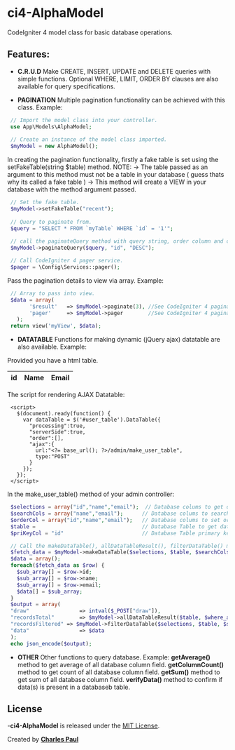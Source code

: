 # ci4-AlphaModel
CodeIgniter 4 model class for basic database operations.

## Features:
- **C.R.U.D**
 Make CREATE, INSERT, UPDATE and DELETE queries with simple functions. Optional WHERE, LIMIT, ORDER BY clauses are also available for query specifications.
 
- **PAGINATION**
 Multiple pagination functionality can be achieved with this class. Example:
 ````php
  // Import the model class into your controller.
  use App\Models\AlphaModel;
  
  // Create an instance of the model class imported.
  $myModel = new AlphaModel();
 ````
 In creating the pagination functionality, firstly a fake table is set using the setFakeTable(string $table) method.
 NOTE: -> The table passed as an argument to this method must not be a table in your database ( guess thats why its called a fake table )
	   -> This method will create a VIEW in your database with the method argument passed.
 ````php
  // Set the fake table.
  $myModel->setFakeTable("recent");
  
  // Query to paginate from.
  $query = "SELECT * FROM `myTable` WHERE `id` = '1'";
  
  // call the paginateQuery method with query string, order column and order format(ASC, DESC, RANDOM).
  $myModel->paginateQuery($query, "id", "DESC");

  // Call CodeIgniter 4 pager service. 
  $pager = \Config\Services::pager();
 ````	   
 
 Pass the pagination details to view via array. Example:
 ````php
  // Array to pass into view.
  $data = array(
		'$result'	=> $myModel->paginate(3), //See CodeIgniter 4 pagination guide.
		'pager'     => $myModel->pager		  //See CodeIgniter 4 pagination guide.
	);
  return view('myView', $data);
 ````
 
- **DATATABLE** 
 Functions for making dynamic (jQuery ajax) datatable are also available. Example:
 
 Provided you have a html table.
 <table id="user_table">
  <thead>
	<tr>
	  <th>id</th>
	  <th>Name</th>
	  <th>Email</th>
	</tr>
  </thead>
</table>
 
 The script for rendering AJAX Datatable:
 ````
  <script>
    $(document).ready(function() {
      var dataTable = $('#user_table').DataTable({
        "processing":true,
        "serverSide":true,
        "order":[],
        "ajax":{
          url:"<?= base_url(); ?>/admin/make_user_table",
          type:"POST"
        }
      });
	});
  </script>
 ````
 
 In the make_user_table() method of your admin controller:
 ````php
  $selections = array("id","name","email");  // Database colums to get data from
  $searchCols = array("name","email");		// Database colums to search data from
  $orderCol = array("id","name","email");	// Database colums to set orderable
  $table = 									// Database Table to get data from
  $priKeyCol = "id"							// Database Table primary key column name

  // Call the makeDataTable(), allDataTableResult(), filterDataTable() method (example below).
  $fetch_data = $myModel->makeDataTable($selections, $table, $searchCols, $orderCol, $priKeyCol, $where_arr=[]);
  $data = array();
  foreach($fetch_data as $row) {
	$sub_array[] = $row->id;
	$sub_array[] = $row->name;
	$sub_array[] = $row->email;
	$data[] = $sub_array;
  }
  $output = array(
  "draw"				=> intval($_POST["draw"]),
  "recordsTotal"		=> $myModel->allDataTableResult($table, $where_arr = []),
  "recordsFiltered"	=> $myModel->filterDataTable($selections, $table, $searchCols, $orderCol, $priKeyCol, $where_arr=[]),
  "data"				=> $data
  );
  echo json_encode($output);
 ````
 
- **OTHER** 
 Other functions to query database. Example:
 **getAverage()** method to get average of all database column field.
 **getColumnCount()** method to get count of all database column field.
 **getSum()** method to get sum of all database column field.
 **verifyData()** method to confirm if data(s) is present in a databaseb table.
 

##  License
-**ci4-AlphaModel** is released under the [MIT License](https://github.com/dev-charles15531/ci4-AlphaModel/blob/master/LICENSE).

Created by **[Charles Paul](https://github.com/dev-charles15531)**
